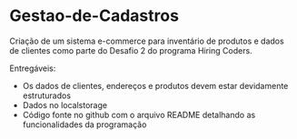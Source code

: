 # Gestao-de-Cadastros

Criação de um sistema e-commerce para inventário de produtos e dados de clientes como parte do Desafio 2 do programa Hiring Coders.

Entregáveis:

- Os dados de clientes, endereços e produtos devem estar devidamente estruturados
- Dados no localstorage
- Código fonte no github com o arquivo README detalhando as funcionalidades da programação
